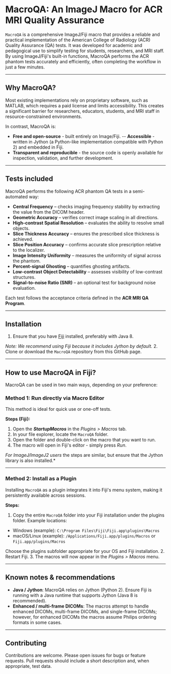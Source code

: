 # MacroQA: An ImageJ Macro for ACR MRI Quality Assurance
`MacroQA` is a comprehensive ImageJ/Fiji macro that provides a reliable and practical implementation of the American College of Radiology (ACR) Quality Assurance (QA) tests. It was developed for academic and pedagogical use to simplify testing for students, researchers, and MRI staff. By using ImageJ/Fiji's built-in functions, MacroQA performs the ACR phantom tests accurately and efficiently, often completing the workflow in just a few minutes.

---

## Why MacroQA?
Most existing implementations rely on proprietary software, such as MATLAB, which requires a paid license and limits accessibility. This creates a significant barrier for researchers, educators, students, and MRI staff in resource-constrained environments.

In contrast, MacroQA is:
- **Free and open-source** - built entirely on Image/Fiji.
-- **Accessible** - written in Jython (a Python-like implementation compatible with Python 2) and embedded in Fiji.
- **Transparent and reproducible** - the source code is openly available for inspection, validation, and further development.

---

## Tests included
MacroQA performs the following ACR phantom QA tests in a semi-automated way:
- **Central Frequency** – checks imaging frequency stability by extracting the value from the DICOM header.
- **Geometric Accuracy** – verifies correct image scaling in all directions.
- **High-contrast Spatial Resolution** – evaluates the ability to resolve small objects.
- **Slice Thickness Accuracy** – ensures the prescribed slice thickness is achieved.
- **Slice Position Accuracy** – confirms accurate slice prescription relative to the localizer.
- **Image Intensity Uniformity** – measures the uniformity of signal across the phantom.
- **Percent-signal Ghosting** – quantifies ghosting artifacts.
- **Low-contrast Object Detectability** – assesses visibility of low-contrast structures.
- **Signal-to-noise Ratio (SNR)** – an optional test for background noise evaluation.

Each test follows the acceptance criteria defined in the **ACR MRI QA Program**.  

---

## Installation
1. Ensure that you have [Fiji](https://imagej.net/software/fiji/) installed, preferably with Java 8.

*Note: We recommend using Fiji because it includes Jython by default.*
2. Clone or download the `MacroQA` repository from this GitHub page.

---

## How to use MacroQA in Fiji?
MacroQA can be used in two main ways, depending on your preference:

### Method 1: Run directly via Macro Editor
This method is ideal for quick use or one-off tests.

**Steps (Fiji):**
1. Open the ***StartupMacros*** in the *Plugins > Macros* tab.
2. In your file explorer, locate the `MacroQA` folder.
3. Open the folder and double-click on the macro that you want to run.
4. The macro will open in Fiji's editor - simply press *Run*.

*For ImageJ/ImageJ2 users* the steps are similar, but ensure that the Jython library is also installed.*

---

### Method 2: Install as a Plugin
Installing `MacroQA` as a plugin integrates it into Fiji's menu system, making it persistently available across sessions.

**Steps:**
1. Copy the entire `MacroQA` folder into your Fiji installation under the plugins folder. Example locations:

- Windows (example): `C:\Program Files\Fiji\Fiji.app\plugins\Macros`
- macOS/Linux (example): `/Applications/Fiji.app/plugins/Macros` or `Fiji.app/plugins/Macros`

Choose the plugins subfolder appropriate for your OS and Fiji installation.
2. Restart Fiji.
3. The macros will now appear in the *Plugins > Macros* menu.

---

## Known notes & recommendations
- **Java / Jython**: MacroQA relies on Jython (Python 2). Ensure Fiji is running with a Java runtime that supports Jython (Java 8 is recommended).
- **Enhanced / multi-frame DICOMs**: The macros attempt to handle enhanced DICOMs, multi-frame DICOMs, and single-frame DICOMs; however, for enhanced DICOMs the macros assume Philips ordering formats in some cases.

---

## Contributing
Contributions are welcome. Please open issues for bugs or feature requests. Pull requests should include a short description and, when appropriate, test data.


